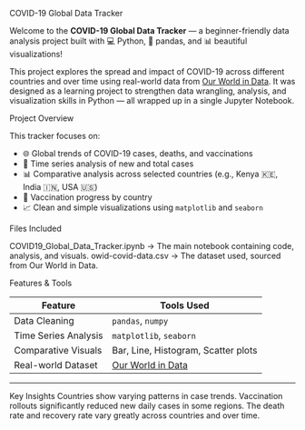  COVID-19 Global Data Tracker

Welcome to the **COVID-19 Global Data Tracker** — a beginner-friendly data analysis project built with 💻 Python, 🐼 pandas, and 📊 beautiful visualizations!

This project explores the spread and impact of COVID-19 across different countries and over time using real-world data from [Our World in Data](https://ourworldindata.org/covid-data). It was designed as a learning project to strengthen data wrangling, analysis, and visualization skills in Python — all wrapped up in a single Jupyter Notebook.

 Project Overview

This tracker focuses on:
- 🌐 Global trends of COVID-19 cases, deaths, and vaccinations
- 📆 Time series analysis of new and total cases
- 📊 Comparative analysis across selected countries (e.g., Kenya 🇰🇪, India 🇮🇳, USA 🇺🇸)
- 💉 Vaccination progress by country
- 📈 Clean and simple visualizations using `matplotlib` and `seaborn`

 Files Included

  COVID19_Global_Data_Tracker.ipynb → The main notebook containing code, analysis, and visuals.
  owid-covid-data.csv → The dataset used, sourced from Our World in Data.

 Features & Tools

| Feature                     | Tools Used                 |
|----------------------------|----------------------------|
| Data Cleaning              | `pandas`, `numpy`          |
| Time Series Analysis       | `matplotlib`, `seaborn`    |
| Comparative Visuals        | Bar, Line, Histogram, Scatter plots |
| Real-world Dataset         | [Our World in Data](https://ourworldindata.org/covid-data) |

---

 Key Insights
 Countries show varying patterns in case trends.
 Vaccination rollouts significantly reduced new daily cases in some regions.
 The death rate and recovery rate vary greatly across countries and over time.


